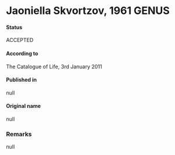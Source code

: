 Jaoniella Skvortzov, 1961 GENUS
=======

#### Status
ACCEPTED

#### According to
The Catalogue of Life, 3rd January 2011

#### Published in
null

#### Original name
null

### Remarks
null